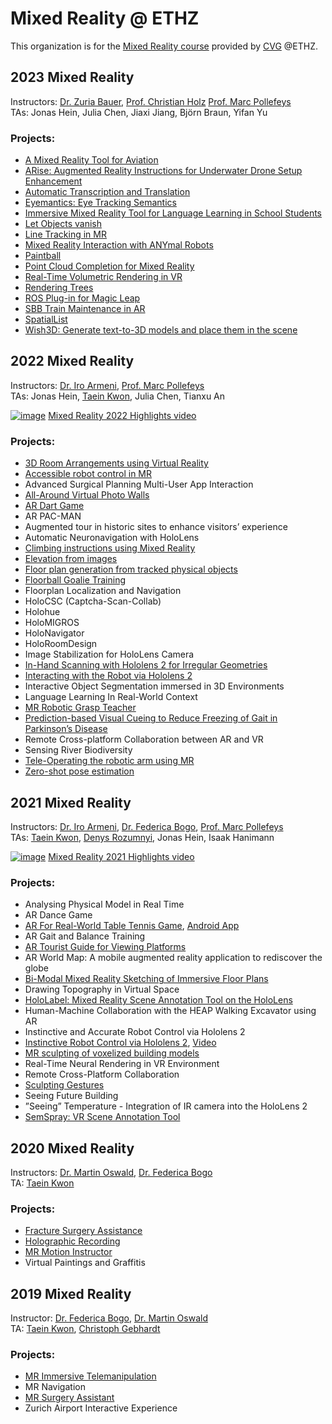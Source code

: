 # Mixed Reality @ ETHZ
This organization is for the [Mixed Reality course](https://cvg.ethz.ch/lectures/Mixed-Reality/) provided by [CVG](http://cvg.ethz.ch/) @ETHZ.

## 2023 Mixed Reality
Instructors: [Dr. Zuria Bauer](https://zuriabauer.com/), [Prof. Christian Holz](https://inf.ethz.ch/people/person-detail.holz.html) [Prof. Marc Pollefeys](https://people.inf.ethz.ch/pomarc/)<br>
TAs: Jonas Hein, Julia Chen, Jiaxi Jiang, Björn Braun, Yifan Yu<br>

### Projects:
- [A Mixed Reality Tool for Aviation](https://github.com/MixedRealityETHZ/A-Mixed-Reality-Tool-for-Aviation)
- [ARise: Augmented Reality Instructions for Underwater Drone Setup Enhancement](https://github.com/MixedRealityETHZ/ARise-Augmented-Reality-Instructions-for-Underwater-Drone-Setup-Enhancement)
- [Automatic Transcription and Translation](https://github.com/MixedRealityETHZ/Automatic-Transcription-and-Translation)
- [Eyemantics: Eye Tracking Semantics](https://github.com/MixedRealityETHZ/Eyemantics-Eye-Tracking-Semantics)
- [Immersive Mixed Reality Tool for Language Learning in School Students](https://github.com/MixedRealityETHZ/Immersive-Mixed-Reality-Tool-for-Language-Learning-in-School-Students)
- [Let Objects vanish](https://github.com/MixedRealityETHZ/Let-Objects-vanish-)
- [Line Tracking in MR](https://github.com/MixedRealityETHZ/Line-Tracking-in-MR)
- [Mixed Reality Interaction with ANYmal Robots](https://github.com/MixedRealityETHZ/Mixed-Reality-Interaction-with-ANYmal-Robots)
- [Paintball](https://github.com/MixedRealityETHZ/Paintball)
- [Point Cloud Completion for Mixed Reality](https://github.com/MixedRealityETHZ/Point-Cloud-Completion-for-Mixed-Reality)
- [Real-Time Volumetric Rendering in VR](https://github.com/MixedRealityETHZ/VR-Real-Time-Volumetric-Rendering)
- [Rendering Trees](https://github.com/MixedRealityETHZ/Rendering-Trees)
- [ROS Plug-in for Magic Leap](https://github.com/MixedRealityETHZ/ROS-Plug-in-for-Magic-Leap)
- [SBB Train Maintenance in AR](https://github.com/MixedRealityETHZ/SBB-Train-Maintenance-in-AR)
- [SpatialList](https://github.com/MixedRealityETHZ/SpatialList)
- [Wish3D: Generate text-to-3D models and place them in the scene](https://github.com/MixedRealityETHZ/Wish3D-Generate-text-to-3D-models-and-place-them-in-the-scene)

## 2022 Mixed Reality
Instructors: [Dr. Iro Armeni](https://ir0.github.io/), [Prof. Marc Pollefeys](https://people.inf.ethz.ch/pomarc/)<br>
TAs: Jonas Hein, [Taein Kwon](https://taeinkwon.com/), Julia Chen, Tianxu An<br>

[![image](https://github-production-user-asset-6210df.s3.amazonaws.com/16691259/249409292-862975b5-ea09-4fb8-8138-fc2222dae4be.jpg)](https://youtu.be/f67UEnPVfzI)
[Mixed Reality 2022 Highlights video](https://youtu.be/f67UEnPVfzI)

### Projects:
- [3D Room Arrangements using Virtual Reality](https://github.com/MixedRealityETHZ/3d-vr-room-arrangements)
- [Accessible robot control in MR](https://github.com/MixedRealityETHZ/Mixed_Reality_Accessible_Control)
- Advanced Surgical Planning Multi-User App Interaction
- [All-Around Virtual Photo Walls](https://github.com/MixedRealityETHZ/RealityMixers)
- [AR Dart Game](https://github.com/MixedRealityETHZ/ar_dart)
- AR PAC-MAN
- Augmented tour in historic sites to enhance visitors’ experience
- Automatic Neuronavigation with HoloLens
- [Climbing instructions using Mixed Reality](https://github.com/MixedRealityETHZ/ClimbingApp)
- [Elevation from images](https://github.com/MixedRealityETHZ/HoloDaYe)
- [Floor plan generation from tracked physical objects](https://github.com/MixedRealityETHZ/FloorPlanGen)
- [Floorball Goalie Training](https://github.com/MixedRealityETHZ/floorball_goalie_training)
- Floorplan Localization and Navigation
- HoloCSC (Captcha-Scan-Collab)
- Holohue
- HoloMIGROS
- HoloNavigator
- HoloRoomDesign
- Image Stabilization for HoloLens Camera
- [In-Hand Scanning with Hololens 2 for Irregular Geometries](https://github.com/MixedRealityETHZ/HoloScanner)
- [Interacting with the Robot via Hololens 2](https://github.com/MixedRealityETHZ/Interact-with-robot-via-Hololens2)
- Interactive Object Segmentation immersed in 3D Environments
- Language Learning In Real-World Context
- [MR Robotic Grasp Teacher](https://github.com/MixedRealityETHZ/Mixed-Reality-Robotic-Grasp-Teacher)
- [Prediction-based Visual Cueing to Reduce Freezing of Gait in Parkinson’s Disease](https://github.com/MixedRealityETHZ/Mixed-Rehabilitation)
- Remote Cross-platform Collaboration between AR and VR
- Sensing River Biodiversity
- [Tele-Operating the robotic arm using MR](https://github.com/MixedRealityETHZ/spot_arm)
- [Zero-shot pose estimation](https://github.com/MixedRealityETHZ/ZeroShotPoseEstimation)

## 2021 Mixed Reality
Instructors: [Dr. Iro Armeni](https://ir0.github.io/), [Dr. Federica Bogo](https://fbogo.github.io/), [Prof. Marc Pollefeys](https://people.inf.ethz.ch/pomarc/)<br>
TAs: [Taein Kwon](https://taeinkwon.com/), [Denys Rozumnyi](https://people.inf.ethz.ch/denysr/), Jonas Hein, Isaak Hanimann<br>

[![image](https://user-images.githubusercontent.com/19275767/191988824-8ee81d91-7c03-4116-a202-e446bfdbba29.png)](https://youtu.be/th3tq5B-QiY)
[Mixed Reality 2021 Highlights video](https://youtu.be/th3tq5B-QiY)

### Projects:
- Analysing Physical Model in Real Time
- AR Dance Game
- [AR For Real-World Table Tennis Game](https://github.com/pchangmaths0327/MRTableTennis-HoloLens), [Android App](https://github.com/Sevilaa/m3ts)
- AR Gait and Balance Training
- [AR Tourist Guide for Viewing Platforms](https://gitlab.ethz.ch/andrbrom/mixed-reality-project)
- AR World Map: A mobile augmented reality application to rediscover the globe 
- [Bi-Modal Mixed Reality Sketching of Immersive Floor Plans](https://youtu.be/9ztKsujbcPE)
- Drawing Topography in Virtual Space
- [HoloLabel: Mixed Reality Scene Annotation Tool on the HoloLens](https://gitlab.ethz.ch/dagrawal/mixed-reality-ar-scene-annotation-project)
- Human-Machine Collaboration with the HEAP Walking Excavator using AR
- Instinctive and Accurate Robot Control via Hololens 2
- [Instinctive Robot Control via Hololens 2](https://gitlab.ethz.ch/mr-instinctive-robot/mr-instinctive-robot-control), [Video](https://youtu.be/YiZyG_5g66w)
- [MR sculpting of voxelized building models](https://github.com/Adrian-Hirt/MR-Lab)
- Real-Time Neural Rendering in VR Environment
- Remote Cross-Platform Collaboration
- [Sculpting Gestures](https://github.com/ioannaMitropoulou/MRSculptingGestures)
- Seeing Future Building
- ”Seeing” Temperature - Integration of IR camera into the HoloLens 2
- [SemSpray: VR Scene Annotation Tool](https://github.com/SherryJYC/VR-3D-Annotation-Tool)

## 2020 Mixed Reality
Instructors: [Dr. Martin Oswald](https://scholar.google.de/citations?user=biytQP8AAAAJ&hl=en), [Dr. Federica Bogo](https://fbogo.github.io/)<br>
TA: [Taein Kwon](https://taeinkwon.com/)<br>

### Projects:
- [Fracture Surgery Assistance](https://github.com/daniCh8/mixed-reality-surgery-assistance-2020)
- [Holographic Recording](https://github.com/isaakhanimann/holographic-recording)
- [MR Motion Instructor](https://github.com/janwww/motion-instructor)
- Virtual Paintings and Graffitis

## 2019 Mixed Reality
Instructor: [Dr. Federica Bogo](https://fbogo.github.io/), [Dr. Martin Oswald](https://scholar.google.de/citations?user=biytQP8AAAAJ&hl=en) <br>
TA: [Taein Kwon](https://taeinkwon.com/), [Christoph Gebhardt](https://ait.ethz.ch/people/gebhardt/) <br>

### Projects:
- [MR Immersive Telemanipulation](https://github.com/ardaduz/mr-immersive-telemanipulation)
- MR Navigation
- [MR Surgery Assistant](https://github.com/alessiapacca/MRlab-2019-surgery)
- Zurich Airport Interactive Experience
